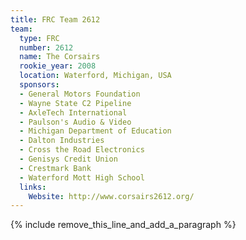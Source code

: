 ```yaml
---
title: FRC Team 2612
team:
  type: FRC
  number: 2612
  name: The Corsairs
  rookie_year: 2008
  location: Waterford, Michigan, USA
  sponsors:
  - General Motors Foundation
  - Wayne State C2 Pipeline
  - AxleTech International
  - Paulson's Audio & Video
  - Michigan Department of Education
  - Dalton Industries
  - Cross the Road Electronics
  - Genisys Credit Union
  - Crestmark Bank
  - Waterford Mott High School
  links:
    Website: http://www.corsairs2612.org/
---
```


{% include remove_this_line_and_add_a_paragraph %}